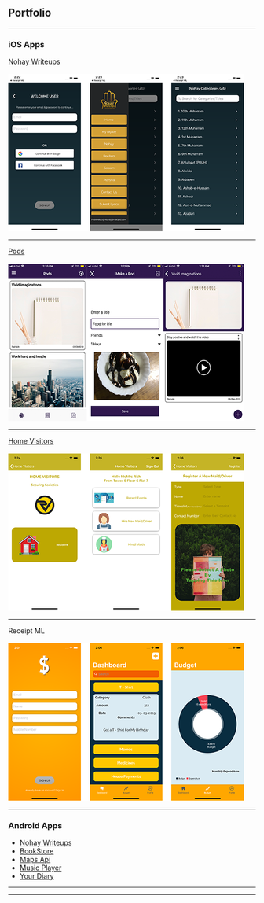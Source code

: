 ## Portfolio

---

### iOS Apps

[Nohay Writeups](https://itunes.apple.com/in/app/nohay-writeups/id1446049674?mt=8)
<br><br>
<img src="images/nohay_writeups.png?raw=true"/>

---
[Pods](https://apps.apple.com/in/app/pods-app/id1476801929)
<br><br>
<img src="images/pods.png?raw=true"/>

---
[Home Visitors](https://apps.apple.com/in/app/homevisitors/id1458984379)
<br><br>
<img src="images/home_visitors.png?raw=true"/>

---

Receipt ML
<br><br>
<img src="images/receipt_ml.png"/>

---

### Android Apps

- [Nohay Writeups](https://play.google.com/store/apps/details?id=com.writeupsnohay.nohaywriteups)
- [BookStore](https://github.com/coderfox98/BookStore)
- [Maps Api](https://github.com/coderfox98/MapsApi)
- [Music Player](https://github.com/coderfox98/Music-Player)
- [Your Diary](https://github.com/coderfox98/YourDiary)

---




---
